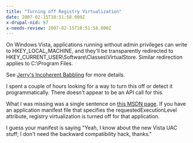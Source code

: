 ```yaml
---
title: "Turning off Registry Virtualization"
date: 2007-02-15T10:51:58.000Z
x-drupal-nid: 97
x-needs-review: 2007-02-15T10:51:58.000Z
---
```

On Windows Vista, applications running without admin privileges can write to HKEY_LOCAL_MACHINE, and they'll be transparently redirected to HKEY_CURRENT_USER\Software\Classes\VirtualStore. Similar redirection applies to C:\Program Files.

See [Jerry's Incoherent Babbling](http://windowsconnected.com/blogs/jerry/archive/2005/12/19/86.aspx) for more details.

I spent a couple of hours looking for a way to turn this off or detect it programmatically. There doesn't appear to be an API call for this.

What I was missing was a single sentence on [this MSDN page](http://msdn2.microsoft.com/en-us/library/aa965884.aspx). If you have an application manifest file that specifies the requestedExecutionLevel attribute, registry virtualization is turned off for that application.

I guess your manifest is saying "Yeah, I know about the new Vista UAC stuff; I don't need the backward compatibility hack, thanks."